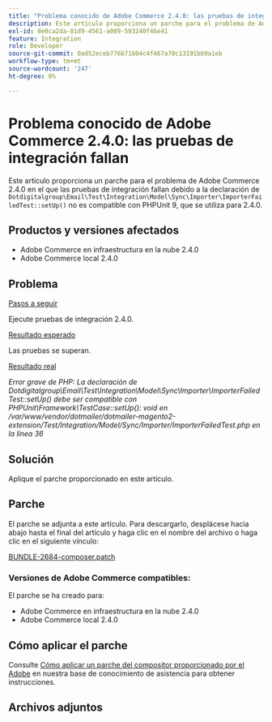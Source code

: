```yaml
---
title: "Problema conocido de Adobe Commerce 2.4.0: las pruebas de integración fallan"
description: Este artículo proporciona un parche para el problema de Adobe Commerce 2.4.0 en el que las pruebas de integración fallan porque la declaración de Dotdigitalgroup\Email\Test\Integration\Model\Sync\Importer\ImporterFailedTest::setUp() no es compatible con PHPUnit 9, que se usa para 2.4.0.
exl-id: 8e0ca2da-81d9-4561-a009-593240f46e41
feature: Integration
role: Developer
source-git-commit: 0ad52eceb776b71604c4f467a70c13191bb9a1eb
workflow-type: tm+mt
source-wordcount: '247'
ht-degree: 0%

---
```


# Problema conocido de Adobe Commerce 2.4.0: las pruebas de integración fallan

Este artículo proporciona un parche para el problema de Adobe Commerce 2.4.0 en el que las pruebas de integración fallan debido a la declaración de `Dotdigitalgroup\Email\Test\Integration\Model\Sync\Importer\ImporterFailedTest::setUp()` no es compatible con PHPUnit 9, que se utiliza para 2.4.0.

## Productos y versiones afectados

* Adobe Commerce en infraestructura en la nube 2.4.0
* Adobe Commerce local 2.4.0

## Problema

<u>Pasos a seguir</u>

Ejecute pruebas de integración 2.4.0.

<u>Resultado esperado</u>

Las pruebas se superan.

<u>Resultado real</u>

*Error grave de PHP: La declaración de Dotdigitalgroup\\Email\\Test\\Integration\\Model\\Sync\\Importer\\ImporterFailedTest::setUp() debe ser compatible con PHPUnit\\Framework\\TestCase::setUp(): void en /var/www/vendor/dotmailer/dotmailer-magento2-extension/Test/Integration/Model/Sync/Importer/ImporterFailedTest.php en la línea 36*

## Solución

Aplique el parche proporcionado en este artículo.

## Parche

El parche se adjunta a este artículo. Para descargarlo, desplácese hacia abajo hasta el final del artículo y haga clic en el nombre del archivo o haga clic en el siguiente vínculo:

[BUNDLE-2684-composer.patch](assets/BUNDLE-2684-composer.patch.zip)

### Versiones de Adobe Commerce compatibles:

El parche se ha creado para:

* Adobe Commerce en infraestructura en la nube 2.4.0
* Adobe Commerce local 2.4.0

## Cómo aplicar el parche

Consulte [Cómo aplicar un parche del compositor proporcionado por el Adobe](/help/how-to/general/how-to-apply-a-composer-patch-provided-by-magento.md) en nuestra base de conocimiento de asistencia para obtener instrucciones.

## Archivos adjuntos
